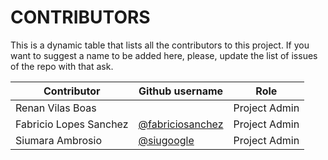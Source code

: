 # CONTRIBUTORS

This is a dynamic table that lists all the contributors to this project. If you want to suggest a name to be added here, please, update the list of issues of the repo with that ask.

| Contributor | Github username | Role |
| ---------- | ---------- | ---------- |
| Renan Vilas Boas | [](https://github.com/) | Project Admin |
| Fabricio Lopes Sanchez | [@fabriciosanchez](https://github.com/fabriciosanchez) | Project Admin |
| Siumara Ambrosio | [@siugoogle](https://github.com/siugoogle) | Project Admin |

